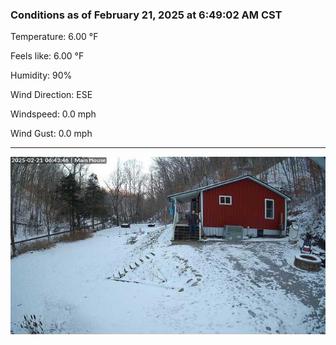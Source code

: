 ### Conditions as of February 21, 2025 at 6:49:02 AM CST 

Temperature: 6.00 &deg;F

Feels like: 6.00 &deg;F

Humidity: 90%

Wind Direction: ESE

Windspeed: 0.0 mph

Wind Gust: 0.0 mph

---

<img src="./images/latest.jpeg"/>

